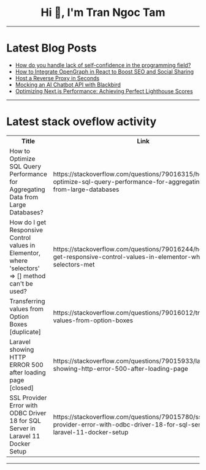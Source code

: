 <h1 align="center">Hi 👋, I'm Tran Ngoc Tam</h1>

---

# Latest Blog Posts 
<!-- BLOG-POST-LIST:START -->
- [How do you handle lack of self-confidence in the programming field?](https://dev.to/cerindaemon/how-do-you-handle-lack-of-self-confidence-in-the-programming-field-1adm)
- [How to Integrate OpenGraph in React to Boost SEO and Social Sharing](https://dev.to/esaraviam/how-to-integrate-opengraph-in-react-to-boost-seo-and-social-sharing-25e1)
- [Host a Reverse Proxy in Seconds](https://dev.to/mattvoget/host-a-reverse-proxy-in-seconds-34pb)
- [Mocking an AI Chatbot API with Blackbird](https://dev.to/mattvoget/mocking-an-ai-chatbot-api-with-blackbird-419)
- [Optimizing Next.js Performance: Achieving Perfect Lighthouse Scores](https://dev.to/jnanadiw/optimizing-nextjs-performance-achieving-perfect-lighthouse-scores-24id)
<!-- BLOG-POST-LIST:END -->

---

# Latest stack oveflow activity
<table>
  <tr><th>Title</th><th>Link</th></tr>
  <!-- STACKOVERFLOW:START --><tr><td>How to Optimize SQL Query Performance for Aggregating Data from Large Databases?</td><td>https://stackoverflow.com/questions/79016315/how-to-optimize-sql-query-performance-for-aggregating-data-from-large-databases</td></tr><tr><td>How do I get Responsive Control values in Elementor, where &#39;selectors&#39; =&gt; [] method can&#39;t be used?</td><td>https://stackoverflow.com/questions/79016244/how-do-i-get-responsive-control-values-in-elementor-where-selectors-met</td></tr><tr><td>Transferring values from Option Boxes [duplicate]</td><td>https://stackoverflow.com/questions/79016012/transferring-values-from-option-boxes</td></tr><tr><td>Laravel showing HTTP ERROR 500 after loading page [closed]</td><td>https://stackoverflow.com/questions/79015933/laravel-showing-http-error-500-after-loading-page</td></tr><tr><td>SSL Provider Error with ODBC Driver 18 for SQL Server in Laravel 11 Docker Setup</td><td>https://stackoverflow.com/questions/79015780/ssl-provider-error-with-odbc-driver-18-for-sql-server-in-laravel-11-docker-setup</td></tr><!-- STACKOVERFLOW:END -->
</table>

---


